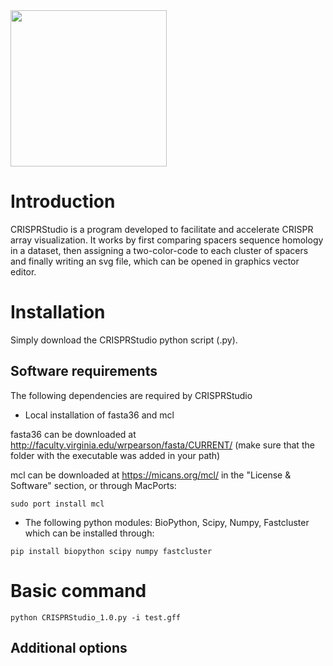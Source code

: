 <img src="https://github.com/moineaulab/CRISPRStudio/blob/master/CRISPRStudio_logo.png" width="250">

# Introduction

CRISPRStudio is a program developed to facilitate and accelerate CRISPR array visualization. It works by first comparing spacers sequence homology in a dataset, then assigning a two-color-code to each cluster of spacers and finally writing an svg file, which can be opened in graphics vector editor.

# Installation

Simply download the CRISPRStudio python script (.py).

## Software requirements

The following dependencies are required by CRISPRStudio

- Local installation of fasta36 and mcl

fasta36 can be downloaded at http://faculty.virginia.edu/wrpearson/fasta/CURRENT/ (make sure that the folder with the executable was added in your path)

mcl can be downloaded at https://micans.org/mcl/ in the "License & Software" section, or through MacPorts:

```
sudo port install mcl
```

- The following python modules: BioPython, Scipy, Numpy, Fastcluster which can be installed through:

```
pip install biopython scipy numpy fastcluster
```

# Basic command

```
python CRISPRStudio_1.0.py -i test.gff
```

## Additional options

